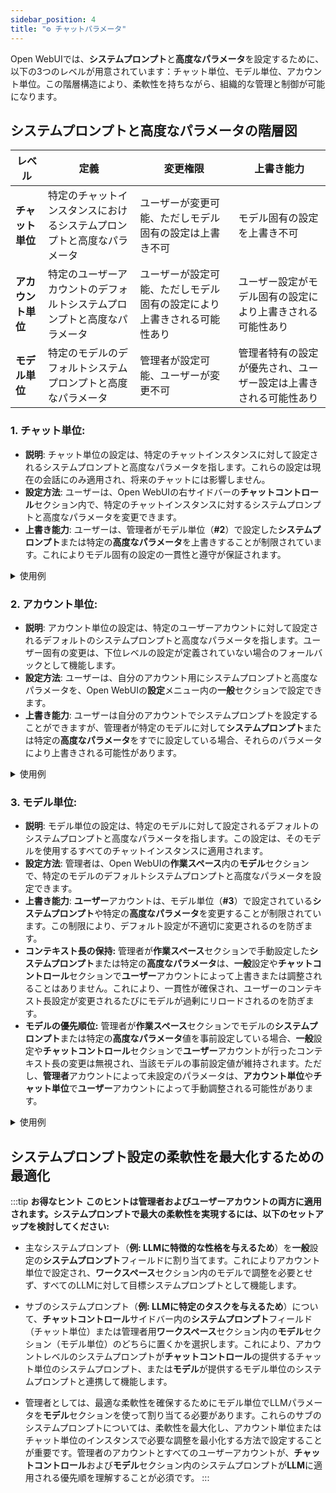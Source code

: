 ```yaml
---
sidebar_position: 4
title: "⚙️ チャットパラメータ"
---
```


Open WebUIでは、**システムプロンプト**と**高度なパラメータ**を設定するために、以下の3つのレベルが用意されています：チャット単位、モデル単位、アカウント単位。この階層構造により、柔軟性を持ちながら、組織的な管理と制御が可能になります。

## システムプロンプトと高度なパラメータの階層図

| **レベル** | **定義** | **変更権限** | **上書き能力** |
| --- | --- | --- | --- |
| **チャット単位** | 特定のチャットインスタンスにおけるシステムプロンプトと高度なパラメータ | ユーザーが変更可能、ただしモデル固有の設定は上書き不可 | モデル固有の設定を上書き不可 |
| **アカウント単位** | 特定のユーザーアカウントのデフォルトシステムプロンプトと高度なパラメータ | ユーザーが設定可能、ただしモデル固有の設定により上書きされる可能性あり | ユーザー設定がモデル固有の設定により上書きされる可能性あり |
| **モデル単位** | 特定のモデルのデフォルトシステムプロンプトと高度なパラメータ | 管理者が設定可能、ユーザーが変更不可 | 管理者特有の設定が優先され、ユーザー設定は上書きされる可能性あり |

### 1. **チャット単位:**

- **説明**: チャット単位の設定は、特定のチャットインスタンスに対して設定されるシステムプロンプトと高度なパラメータを指します。これらの設定は現在の会話にのみ適用され、将来のチャットには影響しません。
- **設定方法**: ユーザーは、Open WebUIの右サイドバーの**チャットコントロール**セクション内で、特定のチャットインスタンスに対するシステムプロンプトと高度なパラメータを変更できます。
- **上書き能力**: ユーザーは、管理者がモデル単位（**#2**）で設定した**システムプロンプト**または特定の**高度なパラメータ**を上書きすることが制限されています。これによりモデル固有の設定の一貫性と遵守が保証されます。

<details>
<summary>使用例</summary>
:::tip **チャット単位**:
例えば、ユーザーが特定の会話のためにカスタムシステムプロンプトを設定したい場合、**チャットコントロール**セクションにアクセスし、**システムプロンプト**フィールドを変更することで行えます。これらの変更は現在のチャットセッションにのみ適用されます。
:::
</details>

### 2. **アカウント単位:**

- **説明**: アカウント単位の設定は、特定のユーザーアカウントに対して設定されるデフォルトのシステムプロンプトと高度なパラメータを指します。ユーザー固有の変更は、下位レベルの設定が定義されていない場合のフォールバックとして機能します。
- **設定方法**: ユーザーは、自分のアカウント用にシステムプロンプトと高度なパラメータを、Open WebUIの**設定**メニュー内の**一般**セクションで設定できます。
- **上書き能力**: ユーザーは自分のアカウントでシステムプロンプトを設定することができますが、管理者が特定のモデルに対して**システムプロンプト**または特定の**高度なパラメータ**をすでに設定している場合、それらのパラメータにより上書きされる可能性があります。

<details>
<summary>使用例</summary>
:::tip **アカウント単位**:
例えば、ユーザーが自分のアカウントに対してシステムプロンプトを設定したい場合、**設定**メニューにアクセスし、**システムプロンプト**フィールドを変更することで行えます。
:::
</details>

### 3. **モデル単位:**

- **説明**: モデル単位の設定は、特定のモデルに対して設定されるデフォルトのシステムプロンプトと高度なパラメータを指します。この設定は、そのモデルを使用するすべてのチャットインスタンスに適用されます。
- **設定方法**: 管理者は、Open WebUIの**作業スペース**内の**モデル**セクションで、特定のモデルのデフォルトシステムプロンプトと高度なパラメータを設定できます。
- **上書き能力**: **ユーザー**アカウントは、モデル単位（**#3**）で設定されている**システムプロンプト**や特定の**高度なパラメータ**を変更することが制限されています。この制限により、デフォルト設定が不適切に変更されるのを防ぎます。
- **コンテキスト長の保持:** 管理者が**作業スペース**セクションで手動設定した**システムプロンプト**または特定の**高度なパラメータ**は、**一般**設定や**チャットコントロール**セクションで**ユーザー**アカウントによって上書きまたは調整されることはありません。これにより、一貫性が確保され、ユーザーのコンテキスト長設定が変更されるたびにモデルが過剰にリロードされるのを防ぎます。
- **モデルの優先順位:** 管理者が**作業スペース**セクションでモデルの**システムプロンプト**または特定の**高度なパラメータ**値を事前設定している場合、**一般**設定や**チャットコントロール**セクションで**ユーザー**アカウントが行ったコンテキスト長の変更は無視され、当該モデルの事前設定値が維持されます。ただし、**管理者**アカウントによって未設定のパラメータは、**アカウント単位**や**チャット単位**で**ユーザー**アカウントによって手動調整される可能性があります。

<details>
<summary>使用例</summary>
:::tip **モデル単位での設定**:
管理者が特定のモデルにデフォルトのシステムプロンプトを設定したいと仮定します。これを行うには、**モデル**セクションにアクセスし、該当するモデルの**システムプロンプト**フィールドを変更します。そのモデルを使用するチャットインスタンスは、自動的にモデルのシステムプロンプトと高度なパラメータを使用します。
:::
</details>


## **システムプロンプト設定の柔軟性を最大化するための最適化**

:::tip **お得なヒント**
**このヒントは管理者およびユーザーアカウントの両方に適用されます。システムプロンプトで最大の柔軟性を実現するには、以下のセットアップを検討してください:**

- 主なシステムプロンプト（**例: LLMに特徴的な性格を与えるため**）を**一般**設定の**システムプロンプト**フィールドに割り当てます。これによりアカウント単位で設定され、**ワークスペース**セクション内のモデルで調整を必要とせず、すべてのLLMに対して目標システムプロンプトとして機能します。

- サブのシステムプロンプト（**例: LLMに特定のタスクを与えるため**）について、**チャットコントロール**サイドバー内の**システムプロンプト**フィールド（チャット単位）または管理者用**ワークスペース**セクション内の**モデル**セクション（モデル単位）のどちらに置くかを選択します。これにより、アカウントレベルのシステムプロンプトが**チャットコントロール**の提供するチャット単位のシステムプロンプト、または**モデル**が提供するモデル単位のシステムプロンプトと連携して機能します。

- 管理者としては、最適な柔軟性を確保するためにモデル単位でLLMパラメータを**モデル**セクションを使って割り当てる必要があります。これらのサブのシステムプロンプトについては、柔軟性を最大化し、アカウント単位またはチャット単位のインスタンスで必要な調整を最小化する方法で設定することが重要です。管理者のアカウントとすべてのユーザーアカウントが、**チャットコントロール**および**モデル**セクション内のシステムプロンプトが**LLM**に適用される優先順を理解することが必須です。
:::
